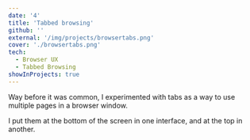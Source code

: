 ```yaml
---
date: '4'
title: 'Tabbed browsing'
github: ''
external: '/img/projects/browsertabs.png'
cover: './browsertabs.png'
tech:
  - Browser UX
  - Tabbed Browsing
showInProjects: true
---
```


Way before it was common, I experimented with tabs as a way to use multiple pages in a browser window.

I put them at the bottom of the screen in one interface, and at the top in another.
